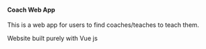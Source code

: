 
#### Coach Web App

This is a web app for users to find coaches/teaches to teach them.

Website built purely with Vue js
